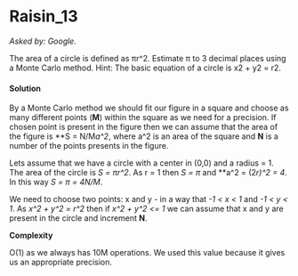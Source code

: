 # Raisin_13

*Asked by: Google.*

The area of a circle is defined as πr^2. Estimate π to 3 decimal places using a Monte Carlo method.
Hint: The basic equation of a circle is x2 + y2 = r2.

#### Solution

By a Monte Carlo method we should fit our figure in a square and choose as many different points (**M**) within the square as we need for a precision. If chosen point is present in the figure then we can assume that the area of the figure is **S = N/M*a^2*, where a^2 is an area of the square and **N** is a number of the points presents in the figure.

Lets assume that we have a circle with a center in (0,0) and a radius = 1. The area of the circle is *S = πr^2*. As r = 1 then *S = π* and **a^2 = (2*r)^2 = 4*. In this way *S = π = 4N/M*. 

We need to choose two points: x and y - in a way that *-1 < x < 1* and *-1 < y < 1*. As *x^2 + y^2 = r^2* then if *x^2 + y^2 <= 1* we can assume that x and y are present in the circle and increment **N**.

**Сomplexity** 

O(1) as we always has 10M operations. We used this value because it gives us an appropriate precision.